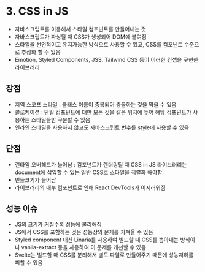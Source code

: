 # 3. CSS in JS

- 자바스크립트를 이용해서 스타일 컴포넌트를 만들어내는 것
- 자바스크립트가 파싱될 때 CSS가 생성되어 DOM에 붙여짐
- 스타일을 선언적이고 유지가능한 방식으로 사용할 수 있고, CSS를 컴포넌트 수준으로 추상화 할 수 있음
- Emotion, Styled Components, JSS, Tailwind CSS 등이 이러한 컨셉을 구현한 라이브러리

## 장점

- 지역 스코프 스타일 : 클래스 이름이 중복되어 충돌하는 것을 막을 수 있음
- 콜로케이션 : 단일 컴포턴트에 대한 모든 것을 같은 위치에 두어 해당 컴포넌트가 사용하는 스타일들만 구분할 수 있음
- 인라인 스타일을 사용하지 않고도 자바스크립트 변수를 style에 사용할 수 있음

## 단점

- 런타임 오버헤드가 늘어남 : 컴포넌트가 렌더링될 때 CSS in JS 라이브러리는 document에 삽입할 수 있는 일반 CSS로 스타일을 직렬화 해야함
- 번들크기가 늘어남
- 라이브러리의 내부 컴포넌트로 인해 React DevTools가 어지러워짐

## 성능 이슈

- JS의 크기가 커질수록 성능에 불리해짐
- JS에서 CSS를 포함하는 것은 성능상의 문제를 가져올 수 있음
- Styled component 대신 Linaria를 사용하여 빌드할 때 CSS를 뽑아내는 방식이나 vanila-extract 등을 사용하여 이 문제를 개선할 수 있음
- Svelte는 빌드할 때 CSS를 분리해서 별도 파일로 만들어주기 때문에 성능저하를 피할 수 있음
